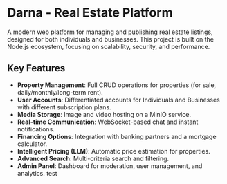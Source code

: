 # Darna - Real Estate Platform

A modern web platform for managing and publishing real estate listings, designed for both individuals and businesses. This project is built on the Node.js ecosystem, focusing on scalability, security, and performance.

## Key Features

- **Property Management**: Full CRUD operations for properties (for sale, daily/monthly/long-term rent).
- **User Accounts**: Differentiated accounts for Individuals and Businesses with different subscription plans.
- **Media Storage**: Image and video hosting on a MinIO service.
- **Real-time Communication**: WebSocket-based chat and instant notifications.
- **Financing Options**: Integration with banking partners and a mortgage calculator.
- **Intelligent Pricing (LLM)**: Automatic price estimation for properties.
- **Advanced Search**: Multi-criteria search and filtering.
- **Admin Panel**: Dashboard for moderation, user management, and analytics.
test